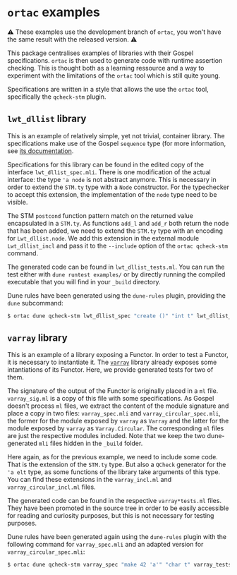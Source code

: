 # `ortac` examples

:warning: These examples use the development branch of `ortac`, you won't have
the same result with the released version. :warning:

This package centralises examples of libraries with their Gospel
specifications. `ortac` is then used to generate code with runtime assertion
checking. This is thought both as a learning ressource and a way to experiment
with the limitations of the `ortac` tool which is still quite young.

Specifications are written in a style that allows the use the `ortac` tool,
specifically the `qcheck-stm` plugin.

## `lwt_dllist` library

This is an example of relatively simple, yet not trivial, container library.
The specifications make use of the Gospel `sequence` type (for more
information, see [its
documentation](https://ocaml-gospel.github.io/gospel/gospel/Gospelstdlib/Sequence/index.html).

Specifications for this library can be found in the edited copy of the
interface `lwt_dllist_spec.mli`. There is one modification of the actual
interface: the type `'a node` is not abstract anymore. This is necessary in
order to extend the `STM.ty` type with a `Node` constructor. For the
typechecker to accept this extension, the implementation of the `node` type
need to be visible.

The STM `postcond` function pattern match on the returned value encapsulated in
a `STM.ty`. As functions `add_l` and `add_r` both return the node that has been
added, we need to extend the `STM.ty` type with an encoding for
`Lwt_dllist.node`. We add this extension in the external module
`Lwt_dllist_incl` and pass it to the `--include` option of the `ortac
qcheck-stm` command.

The generated code can be found in `lwt_dllist_tests.ml`. You can run the test
either with `dune runtest examples/` or by directly running the compiled
executable that you will find in your `_build` directory.

Dune rules have been generated using the `dune-rules` plugin, providing the
`dune` subcommand:

```sh
$ ortac dune qcheck-stm lwt_dllist_spec "create ()" "int t" lwt_dllist_tests --include=lwt_dllist_incl --package=ortac-examples --with-stdout-to=dune.lwt_dllist.inc
```

## `varray` library

This is an example of a library exposing a Functor. In order to test a Functor,
it is necessary to instantiate it. The
[`varray`](https://github.com/art-w/varray) library already exposes some
intantiations of its Functor. Here, we provide generated tests for two of them.

The signature of the output of the Functor is originally placed in a `ml` file.
`varray_sig.ml` is a copy of this file with some specifications. As Gospel
doesn't process `ml` files, we extract the content of the module signature and
place a copy in two files: `varray_spec.mli` and `varray_circular_spec.mli`,
the former for the module exposed by `varray` as `Varray` and the latter for
the module exposed by `varray` as `Varray.Circular`. The corresponding `ml`
files are just the respective modules included. Note that we keep the two
dune-generated `mli` files hidden in the `_build` folder.

Here again, as for the previous example, we need to include some code. That is
the extension of the `STM.ty` type. But also a `QCheck` generator for the `'a
elt` type, as some functions of the library take arguments of this type. You
can find these extensions in the `varray_incl.ml` and `varray_circular_incl.ml`
files.

The generated code can be found in the respective `varray*tests.ml` files. They
have been promoted in the source tree in order to be easily accessible for
reading and curiosity purposes, but this is not necessary for testing purposes.

Dune rules have been generated again using the `dune-rules` plugin with the
following command for `varray_spec.mli` and an adapted version for
`varray_circular_spec.mli`:

```sh
$ ortac dune qcheck-stm varray_spec "make 42 'a'" "char t" varray_tests --include=varray_incl --package=ortac-examples --with-stdout-to=dune.varray.inc
```

